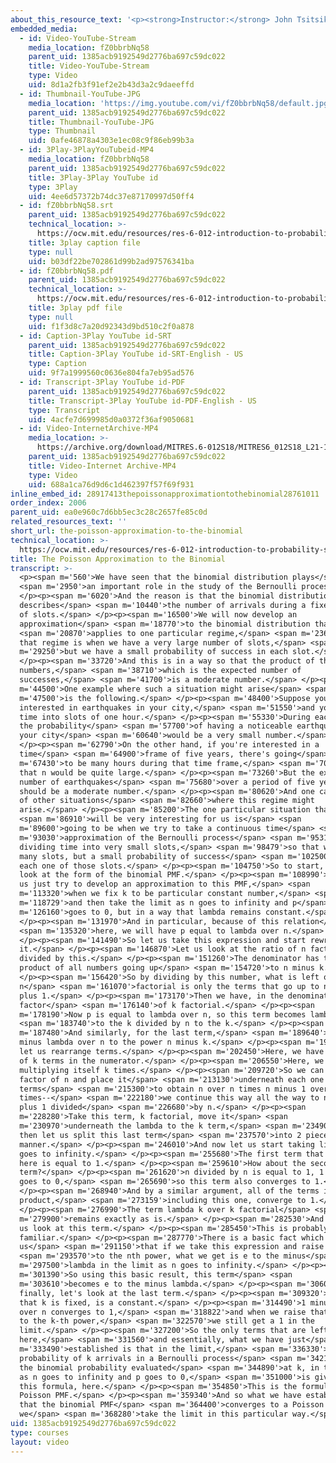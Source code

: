 ```yaml
---
about_this_resource_text: '<p><strong>Instructor:</strong> John Tsitsiklis</p>'
embedded_media:
  - id: Video-YouTube-Stream
    media_location: fZ0bbrbNq58
    parent_uid: 1385acb9192549d2776ba697c59dc022
    title: Video-YouTube-Stream
    type: Video
    uid: 8d1a2fb3f91ef2e2b43d3a2c9daeeffd
  - id: Thumbnail-YouTube-JPG
    media_location: 'https://img.youtube.com/vi/fZ0bbrbNq58/default.jpg'
    parent_uid: 1385acb9192549d2776ba697c59dc022
    title: Thumbnail-YouTube-JPG
    type: Thumbnail
    uid: 0afe46878a4303e1ec08c9f86eb99b3a
  - id: 3Play-3PlayYouTubeid-MP4
    media_location: fZ0bbrbNq58
    parent_uid: 1385acb9192549d2776ba697c59dc022
    title: 3Play-3Play YouTube id
    type: 3Play
    uid: 4ee6d57372b74dc37e87170997d50ff4
  - id: fZ0bbrbNq58.srt
    parent_uid: 1385acb9192549d2776ba697c59dc022
    technical_location: >-
      https://ocw.mit.edu/resources/res-6-012-introduction-to-probability-spring-2018/part-iii-random-processes/the-poisson-approximation-to-the-binomial/fZ0bbrbNq58.srt
    title: 3play caption file
    type: null
    uid: b03df22be702861d99b2ad97576341ba
  - id: fZ0bbrbNq58.pdf
    parent_uid: 1385acb9192549d2776ba697c59dc022
    technical_location: >-
      https://ocw.mit.edu/resources/res-6-012-introduction-to-probability-spring-2018/part-iii-random-processes/the-poisson-approximation-to-the-binomial/fZ0bbrbNq58.pdf
    title: 3play pdf file
    type: null
    uid: f1f3d8c7a20d92343d9bd510c2f0a878
  - id: Caption-3Play YouTube id-SRT
    parent_uid: 1385acb9192549d2776ba697c59dc022
    title: Caption-3Play YouTube id-SRT-English - US
    type: Caption
    uid: 9f7a1999560c0636e804fa7eb95ad576
  - id: Transcript-3Play YouTube id-PDF
    parent_uid: 1385acb9192549d2776ba697c59dc022
    title: Transcript-3Play YouTube id-PDF-English - US
    type: Transcript
    uid: 4acfe7d699985d0a0372f36af9050681
  - id: Video-InternetArchive-MP4
    media_location: >-
      https://archive.org/download/MITRES.6-012S18/MITRES6_012S18_L21-10_300k.mp4
    parent_uid: 1385acb9192549d2776ba697c59dc022
    title: Video-Internet Archive-MP4
    type: Video
    uid: 688a1ca76d9d6c1d462397f57f69f931
inline_embed_id: 28917413thepoissonapproximationtothebinomial28761011
order_index: 2006
parent_uid: ea0e960c7d6bb5ec3c28c2657fe85c0d
related_resources_text: ''
short_url: the-poisson-approximation-to-the-binomial
technical_location: >-
  https://ocw.mit.edu/resources/res-6-012-introduction-to-probability-spring-2018/part-iii-random-processes/the-poisson-approximation-to-the-binomial
title: The Poisson Approximation to the Binomial
transcript: >-
  <p><span m='560'>We have seen that the binomial distribution plays</span>
  <span m='2950'>an important role in the study of the Bernoulli process.</span>
  </p><p><span m='6020'>And the reason is that the binomial distribution
  describes</span> <span m='10440'>the number of arrivals during a fixed number
  of slots.</span> </p><p><span m='16500'>We will now develop an
  approximation</span> <span m='18770'>to the binomial distribution that</span>
  <span m='20870'>applies to one particular regime,</span> <span m='23650'>and
  that regime is when we have a very large number of slots,</span> <span
  m='29250'>but we have a small probability of success in each slot.</span>
  </p><p><span m='33720'>And this is in a way so that the product of these two
  numbers,</span> <span m='38710'>which is the expected number of
  successes,</span> <span m='41700'>is a moderate number.</span> </p><p><span
  m='44500'>One example where such a situation might arise</span> <span
  m='47500'>is the following.</span> </p><p><span m='48400'>Suppose you're
  interested in earthquakes in your city,</span> <span m='51550'>and you divide
  time into slots of one hour.</span> </p><p><span m='55330'>During each hour,
  the probability</span> <span m='57700'>of having a noticeable earthquake in
  your city</span> <span m='60640'>would be a very small number.</span>
  </p><p><span m='62790'>On the other hand, if you're interested in a
  time</span> <span m='64900'>frame of five years, there's going</span> <span
  m='67430'>to be many hours during that time frame,</span> <span m='70470'>so
  that n would be quite large.</span> </p><p><span m='73260'>But the expected
  number of earthquakes</span> <span m='75680'>over a period of five years
  should be a moderate number.</span> </p><p><span m='80620'>And one can think
  of other situations</span> <span m='82660'>where this regime might
  arise.</span> </p><p><span m='85200'>The one particular situation that</span>
  <span m='86910'>will be very interesting for us is</span> <span
  m='89600'>going to be when we try to take a continuous time</span> <span
  m='93030'>approximation of the Bernoulli process</span> <span m='95310'>by
  dividing time into very small slots,</span> <span m='98479'>so that we have
  many slots, but a small probability of success</span> <span m='102500'>during
  each one of those slots.</span> </p><p><span m='104750'>So to start, let us
  look at the form of the binomial PMF.</span> </p><p><span m='108990'>And let
  us just try to develop an approximation to this PMF,</span> <span
  m='113320'>when we fix k to be particular constant number,</span> <span
  m='118729'>and then take the limit as n goes to infinity and p</span> <span
  m='126160'>goes to 0, but in a way that lambda remains constant.</span>
  </p><p><span m='131970'>And in particular, because of this relation</span>
  <span m='135320'>here, we will have p equal to lambda over n.</span>
  </p><p><span m='141490'>So let us take this expression and start rewriting
  it.</span> </p><p><span m='146870'>Let us look at the ratio of n factorial
  divided by this.</span> </p><p><span m='151260'>The denominator has the
  product of all numbers going up</span> <span m='154720'>to n minus k.</span>
  </p><p><span m='156420'>So by dividing by this number, what is left out of the
  n</span> <span m='161070'>factorial is only the terms that go up to n minus k
  plus 1.</span> </p><p><span m='173170'>Then we have, in the denominator, the
  factor</span> <span m='176140'>of k factorial.</span> </p><p><span
  m='178190'>Now p is equal to lambda over n, so this term becomes lambda</span>
  <span m='183740'>to the k divided by n to the k.</span> </p><p><span
  m='187480'>And similarly, for the last term,</span> <span m='189640'>we have 1
  minus lambda over n to the power n minus k.</span> </p><p><span m='199160'>Now
  let us rearrange terms.</span> </p><p><span m='202450'>Here, we have a product
  of k terms in the numerator.</span> </p><p><span m='206550'>Here, we have n
  multiplying itself k times.</span> </p><p><span m='209720'>So we can take a
  factor of n and place it</span> <span m='213130'>underneath each one of those
  terms</span> <span m='215300'>to obtain n over n times n minus 1 over n
  times--</span> <span m='222180'>we continue this way all the way to n minus k
  plus 1 divided</span> <span m='226680'>by n.</span> </p><p><span
  m='228280'>Take this term, k factorial, move it</span> <span
  m='230970'>underneath the lambda to the k term,</span> <span m='234900'>and
  then let us split this last term</span> <span m='237570'>into 2 pieces in this
  manner.</span> </p><p><span m='246010'>And now let us start taking limits as n
  goes to infinity.</span> </p><p><span m='255680'>The first term that we have
  here is equal to 1.</span> </p><p><span m='259610'>How about the second
  term?</span> </p><p><span m='261620'>n divided by n is equal to 1, 1 over n
  goes to 0,</span> <span m='265690'>so this term also converges to 1.</span>
  </p><p><span m='268940'>And by a similar argument, all of the terms in this
  product,</span> <span m='273159'>including this one, converge to 1.</span>
  </p><p><span m='276990'>The term lambda k over k factorial</span> <span
  m='279900'>remains exactly as is.</span> </p><p><span m='282530'>And now, let
  us look at this term.</span> </p><p><span m='285450'>This is probably
  familiar.</span> </p><p><span m='287770'>There is a basic fact which tells
  us</span> <span m='291150'>that if we take this expression and raise it</span>
  <span m='293570'>to the nth power, what we get is e to the minus</span> <span
  m='297500'>lambda in the limit as n goes to infinity.</span> </p><p><span
  m='301390'>So using this basic result, this term</span> <span
  m='303610'>becomes e to the minus lambda.</span> </p><p><span m='306010'>And
  finally, let's look at the last term.</span> </p><p><span m='309320'>Remember
  that k is fixed, is a constant.</span> </p><p><span m='314490'>1 minus lambda
  over n converges to 1,</span> <span m='318822'>and when we raise that number
  to the k-th power,</span> <span m='322570'>we still get a 1 in the
  limit.</span> </p><p><span m='327200'>So the only terms that are left are
  here,</span> <span m='331560'>and essentially, what we have just</span> <span
  m='333490'>established is that in the limit,</span> <span m='336330'>the
  probability of k arrivals in a Bernoulli process</span> <span m='342159'>or
  the binomial probability evaluated</span> <span m='344890'>at k, in the limit,
  as n goes to infinity and p goes to 0,</span> <span m='351000'>is given by
  this formula, here.</span> </p><p><span m='354850'>This is the formula for the
  Poisson PMF.</span> </p><p><span m='359340'>And so what we have established is
  that the binomial PMF</span> <span m='364400'>converges to a Poisson PMF when
  we</span> <span m='368280'>take the limit in this particular way.</span> </p>
uid: 1385acb9192549d2776ba697c59dc022
type: courses
layout: video
---
```


